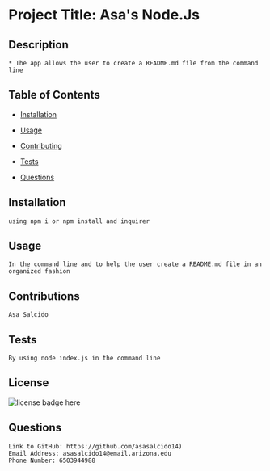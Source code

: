 # Project Title: Asa's Node.Js

  ## Description 
    * The app allows the user to create a README.md file from the command line 

  ## Table of Contents 

  * [Installation](#installation)
  
  * [Usage](#usage)
   
  * [Contributing](#contributing)
    
  * [Tests](#tests)
    
  * [Questions](#questions)
  
  ## Installation
    using npm i or npm install and inquirer
  
  ## Usage
    In the command line and to help the user create a README.md file in an organized fashion

  ## Contributions
    Asa Salcido
  
  ## Tests
    By using node index.js in the command line
  
  ## License
  ![license badge here](https://img.shields.io/badge/license-MIT-red)
  
  
  ## Questions
    Link to GitHub: https://github.com/asasalcido14)
    Email Address: asasalcido14@email.arizona.edu
    Phone Number: 6503944988
  


  


